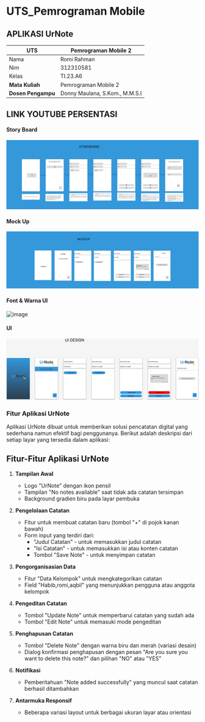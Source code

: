 # UTS_Pemrograman Mobile
## APLIKASI UrNote
| UTS  |  Pemrograman Mobile 2   |
|-------|--------- |
| Nama   | Romi Rahman |
| Nim  | 312310581 |
| Kelas | TI.23.A6 |
| **Mata Kuliah**    |     Pemrograman Mobile 2    |
| **Dosen Pengampu** |Donny Maulana, S.Kom., M.M.S.I  |

## LINK YOUTUBE PERSENTASI 


#### Story Board
![gambar](dokumentasi/ss1.png)


#### Mock Up
![gambar](dokumentasi/ss2.png)



#### Font & Warna UI
![image](https://github.com/user-attachments/assets/b1106fb5-8718-4c0e-ab91-546c38617a09)


#### UI
![gambar](dokumentasi/ss3.png)



### Fitur Aplikasi UrNote

Aplikasi UrNote dibuat untuk memberikan solusi pencatatan digital yang sederhana namun efektif bagi penggunanya. Berikut adalah deskripsi dari setiap layar yang tersedia dalam aplikasi:

## Fitur-Fitur Aplikasi UrNote

1. **Tampilan Awal**
   - Logo "UrNote" dengan ikon pensil
   - Tampilan "No notes available" saat tidak ada catatan tersimpan
   - Background gradien biru pada layar pembuka

2. **Pengelolaan Catatan**
   - Fitur untuk membuat catatan baru (tombol "+" di pojok kanan bawah)
   - Form input yang terdiri dari:
     - "Judul Catatan" - untuk memasukkan judul catatan
     - "Isi Catatan" - untuk memasukkan isi atau konten catatan
     - Tombol "Save Note" - untuk menyimpan catatan

3. **Pengorganisasian Data**
   - Fitur "Data Kelompok" untuk mengkategorikan catatan
   - Field "Habib,romi,aqbil" yang menunjukkan pengguna atau anggota kelompok

4. **Pengeditan Catatan**
   - Tombol "Update Note" untuk memperbarui catatan yang sudah ada
   - Tombol "Edit Note" untuk memasuki mode pengeditan

5. **Penghapusan Catatan**
   - Tombol "Delete Note" dengan warna biru dan merah (variasi desain)
   - Dialog konfirmasi penghapusan dengan pesan "Are you sure you want to delete this note?" dan pilihan "NO" atau "YES"

6. **Notifikasi**
   - Pemberitahuan "Note added successfully" yang muncul saat catatan berhasil ditambahkan

7. **Antarmuka Responsif**
   - Beberapa variasi layout untuk berbagai ukuran layar atau orientasi
